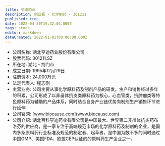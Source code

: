 ```yaml
---
title: 亨迪药业
description: 创业板 - 化学制药 - 301211
published: true
date: 2022-04-30T19:32:04.000Z
tags: stock
editor: markdown
dateCreated: 2022-01-01T00:00:00.000Z
---
```


- 公司名称: 湖北亨迪药业股份有限公司
- 股票代码: 301211.SZ
- 所在地: 湖北 - 荆门市
- 成立日期: 1995年12月29日
- 注册资本: 24,000万元
- 法定代表人: 程志刚
- 主营业务: 公司主要从事化学原料药及制剂产品的研发，生产和销售经过多年的积累，公司形成了以非甾体抗炎类原料药为核心，心血管类，抗肿瘤类等特色原料药为辅助的产品体系，同时结合自身产业链优势向制剂生产销售环节进行延伸
- 公司官网: [www.biocause.com](www.biocause.com)
- 公司介绍: 湖北百科亨迪药业有限公司是中国最大、世界第二非甾体抗炎药布洛芬的供应商，是一家专注于高端规范市场的化学原料药及制剂的企业，是国内多条原料药行业标准及规范的制定者、起草者，是中国为数不多的同时通过中国GMP、美国FDA、欧盟CEP认证的的原料药生产企业之一。


